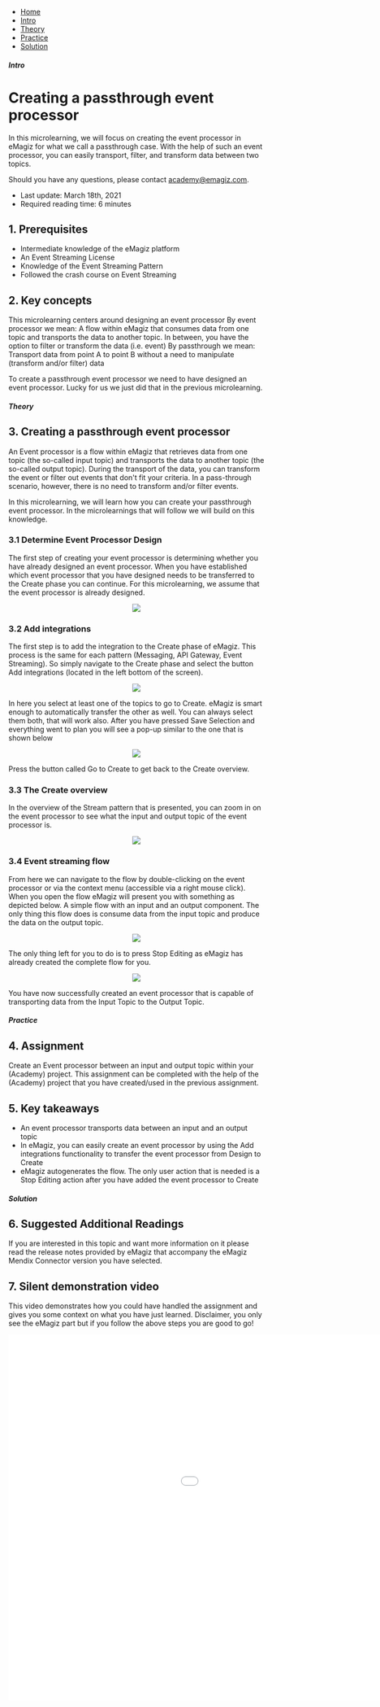 <div class="ez-academy">
	<div class="ez-academy__body">
		<main class="micro-learning">
		<ul class="doc-nav">
			<li class="doc-nav__item"><a href="../../docs/microlearning/intermediate-configuring-event-streaming-index" class="doc-nav__link">Home</a></li>
			<li class="doc-nav__item"><a href="#intro" class="doc-nav__link">Intro</a></li>
			<li class="doc-nav__item"><a href="#theory" class="doc-nav__link">Theory</a></li>
			<li class="doc-nav__item"><a href="#practice" class="doc-nav__link">Practice</a></li>
			<li class="doc-nav__item"><a href="#solution" class="doc-nav__link">Solution</a></li>
		</ul>

<div class="doc">

##### Intro

# Creating a passthrough event processor

In this microlearning, we will focus on creating the event processor in eMagiz for what we call a passthrough case.
With the help of such an event processor, you can easily transport, filter, and transform data between two topics.

Should you have any questions, please contact academy@emagiz.com.

- Last update: March 18th, 2021
- Required reading time: 6 minutes

## 1. Prerequisites
- Intermediate knowledge of the eMagiz platform
- An Event Streaming License
- Knowledge of the Event Streaming Pattern
- Followed the crash course on Event Streaming

## 2. Key concepts
This microlearning centers around designing an event processor
By event processor we mean: A flow within eMagiz that consumes data from one topic and transports the data to another topic. In between, you have the option to filter or transform the data (i.e. event)
By passthrough we mean: Transport data from point A to point B without a need to manipulate (transform and/or filter) data

To create a passthrough event processor we need to have designed an event processor. Lucky for us we just did that in the previous microlearning.

##### Theory

## 3. Creating a passthrough event processor

An Event processor is a flow within eMagiz that retrieves data from one topic (the so-called input topic) and transports the data to another topic (the so-called output topic).
During the transport of the data, you can transform the event or filter out events that don't fit your criteria.
In a pass-through scenario, however, there is no need to transform and/or filter events.

In this microlearning, we will learn how you can create your passthrough event processor. In the microlearnings that will follow we will build on this knowledge.

### 3.1 Determine Event Processor Design
The first step of creating your event processor is determining whether you have already designed an event processor.
When you have established which event processor that you have designed needs to be transferred to the Create phase you can continue.
For this microlearning, we assume that the event processor is already designed.

<p align="center"><img src="../../img/microlearning/intermediate-configuring-emagiz-event-streaming-design-an-event-processor--design-view-event-processor.png"></p>

### 3.2 Add integrations
The first step is to add the integration to the Create phase of eMagiz. This process is the same for each pattern (Messaging, API Gateway, Event Streaming).
So simply navigate to the Create phase and select the button Add integrations (located in the left bottom of the screen).

<p align="center"><img src="../../img/microlearning/intermediate-configuring-emagiz-event-streaming-creating-a-passthrough-event-processor--add-integrations.png"></p>

In here you select at least one of the topics to go to Create. eMagiz is smart enough to automatically transfer the other as well. You can always select them both, that will work also.
After you have pressed Save Selection and everything went to plan you will see a pop-up similar to the one that is shown below

<p align="center"><img src="../../img/microlearning/intermediate-configuring-emagiz-event-streaming-creating-a-passthrough-event-processor--go-to-create.png"></p>

Press the button called Go to Create to get back to the Create overview.

### 3.3 The Create overview
In the overview of the Stream pattern that is presented, you can zoom in on the event processor to see what the input and output topic of the event processor is.

<p align="center"><img src="../../img/microlearning/intermediate-configuring-emagiz-event-streaming-creating-a-passthrough-event-processor--event-processor-view.png"></p>

### 3.4 Event streaming flow
From here we can navigate to the flow by double-clicking on the event processor or via the context menu (accessible via a right mouse click).
When you open the flow eMagiz will present you with something as depicted below. A simple flow with an input and an output component. 
The only thing this flow does is consume data from the input topic and produce the data on the output topic.

<p align="center"><img src="../../img/microlearning/intermediate-configuring-emagiz-event-streaming-creating-a-passthrough-event-processor--event-processor-view.png"></p>

The only thing left for you to do is to press Stop Editing as eMagiz has already created the complete flow for you.

<p align="center"><img src="../../img/microlearning/intermediate-configuring-emagiz-event-streaming-creating-a-passthrough-event-processor--event-processor-flow.png"></p>

You have now successfully created an event processor that is capable of transporting data from the Input Topic to the Output Topic.

##### Practice

## 4. Assignment

Create an Event processor between an input and output topic within your (Academy) project.
This assignment can be completed with the help of the (Academy) project that you have created/used in the previous assignment.

## 5. Key takeaways

- An event processor transports data between an input and an output topic
- In eMagiz, you can easily create an event processor by using the Add integrations functionality to transfer the event processor from Design to Create
- eMagiz autogenerates the flow. The only user action that is needed is a Stop Editing action after you have added the event processor to Create

##### Solution

## 6. Suggested Additional Readings

If you are interested in this topic and want more information on it please read the release notes provided by eMagiz that accompany the eMagiz Mendix Connector version you have selected.

## 7. Silent demonstration video

This video demonstrates how you could have handled the assignment and gives you some context on what you have just learned. Disclaimer, you only see the eMagiz part but if you follow the above steps you are good to go!

<iframe width="1280" height="720" src="../../vid/microlearning/intermediate-configuring-emagiz-event-streaming-creating-a-passthrough-event-processor.mp4" frameborder="0" allow="accelerometer; autoplay; clipboard-write; encrypted-media; gyroscope; picture-in-picture" allowfullscreen></iframe>

</div>
</main>
</div>
</div>